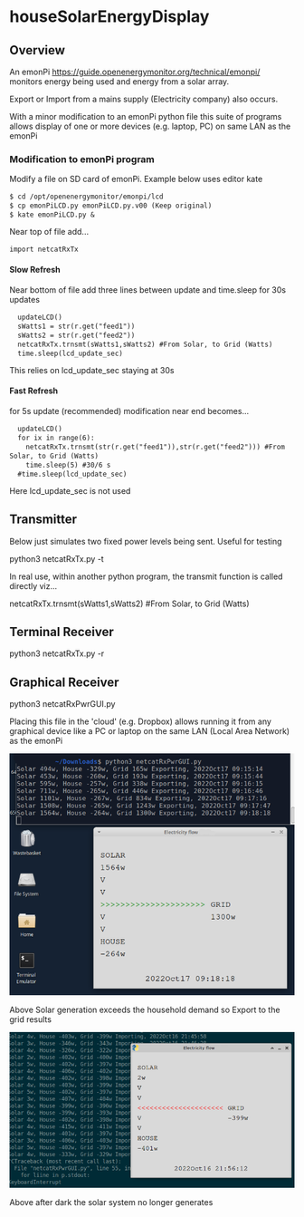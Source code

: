 # houseSolarEnergyDisplay
## Overview
An emonPi https://guide.openenergymonitor.org/technical/emonpi/ monitors energy being used and energy from a solar array.

Export or Import from a mains supply (Electricity company) also occurs.

With a minor modification to an emonPi python file this suite of programs allows display of one or more devices (e.g. laptop, PC)
on same LAN as the emonPi

### Modification to emonPi program
Modify a file on SD card of emonPi. Example below uses editor kate
```
$ cd /opt/openenergymonitor/emonpi/lcd
$ cp emonPiLCD.py emonPiLCD.py.v00 (Keep original)
$ kate emonPiLCD.py &
```
Near top of file add...

```
import netcatRxTx
```
#### Slow Refresh
Near bottom of file add three lines between update and time.sleep for 30s updates
```
  updateLCD() 
  sWatts1 = str(r.get("feed1"))
  sWatts2 = str(r.get("feed2"))
  netcatRxTx.trnsmt(sWatts1,sWatts2) #From Solar, to Grid (Watts)
  time.sleep(lcd_update_sec)
```
This relies on lcd_update_sec staying at 30s

#### Fast Refresh
for 5s update (recommended) modification near end becomes...
```
  updateLCD()
  for ix in range(6):
    netcatRxTx.trnsmt(str(r.get("feed1")),str(r.get("feed2"))) #From Solar, to Grid (Watts)
    time.sleep(5) #30/6 s
  #time.sleep(lcd_update_sec)
```
Here lcd_update_sec is not used

## Transmitter
Below just simulates two fixed power levels being sent. Useful for testing

python3 netcatRxTx.py -t

In real use, within another python program, the transmit function is called directly viz...

netcatRxTx.trnsmt(sWatts1,sWatts2) #From Solar, to Grid (Watts)

## Terminal Receiver
python3 netcatRxTx.py -r

## Graphical Receiver
python3 netcatRxPwrGUI.py

Placing this file in the 'cloud' (e.g. Dropbox) allows running it from any graphical device like a PC or laptop on the same LAN (Local Area Network) as the emonPi

![Exporting](20221017_0917pwrExport.png)

Above Solar generation exceeds the household demand so Export to the grid results 

![Importing](20221016wattsSolarDark.png)

Above after dark the solar system no longer generates
